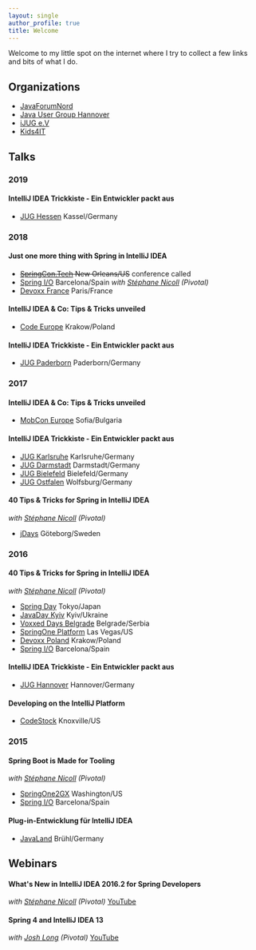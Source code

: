 ```yaml
---
layout: single
author_profile: true
title: Welcome
---
```


Welcome to my little spot on the internet where I try to collect a few links and bits of what I do.

## Organizations
* [JavaForumNord](http://javaforumnord.de)
* [Java User Group Hannover](http://www.jug-h.de)
* [iJUG e.V](http://ijug.eu)
* [Kids4IT](https://www.kids4it.de)


## Talks

### 2019
#### IntelliJ IDEA Trickkiste - Ein Entwickler packt aus
* [JUG Hessen](https://www.jugh.de) Kassel/Germany


### 2018

#### Just one more thing with Spring in IntelliJ IDEA
* ~~[SpringCon.Tech](http://springcon.tech) New Orleans/US~~ conference called
* [Spring I/O](http://springio.net) Barcelona/Spain _with [Stéphane Nicoll](http://twitter.com/snicoll) (Pivotal)_
* [Devoxx France](http://devoxx.fr) Paris/France

#### IntelliJ IDEA & Co: Tips & Tricks unveiled
* [Code Europe](https://www.codeeurope.pl/en) Krakow/Poland

#### IntelliJ IDEA Trickkiste - Ein Entwickler packt aus
* [JUG Paderborn](https://jug-pb.gitlab.io) Paderborn/Germany


### 2017

#### IntelliJ IDEA & Co: Tips & Tricks unveiled
* [MobCon Europe](https://mobcon.com) Sofia/Bulgaria

#### IntelliJ IDEA Trickkiste - Ein Entwickler packt aus
* [JUG Karlsruhe](http://jug-karlsruhe.de) Karlsruhe/Germany
* [JUG Darmstadt](https://www.jug-da.de) Darmstadt/Germany
* [JUG Bielefeld](https://www.meetup.com/de-DE/Java-User-Group-Bielefeld) Bielefeld/Germany
* [JUG Ostfalen](http://www.jug-ostfalen.de) Wolfsburg/Germany

#### 40 Tips & Tricks for Spring in IntelliJ IDEA
_with [Stéphane Nicoll](http://twitter.com/snicoll) (Pivotal)_
* [jDays](http://www.jdays.se) Göteborg/Sweden


### 2016

#### 40 Tips & Tricks for Spring in IntelliJ IDEA
_with [Stéphane Nicoll](http://twitter.com/snicoll) (Pivotal)_
* [Spring Day](http://springday2016.springframework.jp) Tokyo/Japan
* [JavaDay Kyiv](http://javaday.org.ua/kyiv) Kyiv/Ukraine
* [Voxxed Days Belgrade](http://belgrade.voxxeddays.com) Belgrade/Serbia
* [SpringOne Platform](https://springoneplatform.io) Las Vegas/US
* [Devoxx Poland](http://devoxx.pl) Krakow/Poland
* [Spring I/O](http://springio.net) Barcelona/Spain

#### IntelliJ IDEA Trickkiste - Ein Entwickler packt aus
* [JUG Hannover](http://www.jug-h.de) Hannover/Germany

#### Developing on the IntelliJ Platform 
* [CodeStock](http://codestock.org) Knoxville/US


### 2015

#### Spring Boot is Made for Tooling
_with [Stéphane Nicoll](http://twitter.com/snicoll) (Pivotal)_
* [SpringOne2GX](http://lanyrd.com/2015/springone-2gx) Washington/US
* [Spring I/O](http://springio.net) Barcelona/Spain

#### Plug-in-Entwicklung für IntelliJ IDEA 
* [JavaLand](https://www.javaland.eu) Brühl/Germany


## Webinars

#### What's New in IntelliJ IDEA 2016.2 for Spring Developers
_with [Stéphane Nicoll](http://twitter.com/snicoll) (Pivotal)_
[YouTube](https://www.youtube.com/watch?v=Z9I59edQVuk)

#### Spring 4 and IntelliJ IDEA 13
_with [Josh Long](https://twitter.com/starbuxman) (Pivotal)_
[YouTube](https://www.youtube.com/watch?v=DOn1YS8Hx_Y)